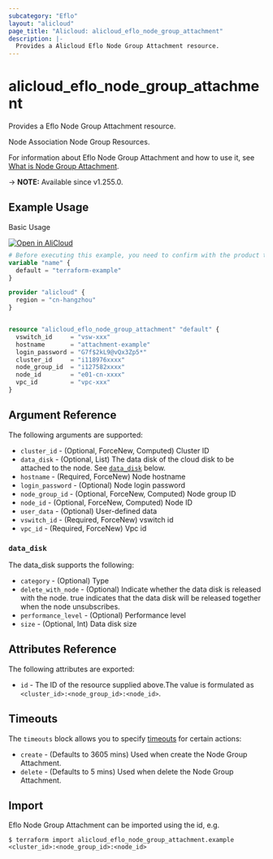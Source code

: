 ```yaml
---
subcategory: "Eflo"
layout: "alicloud"
page_title: "Alicloud: alicloud_eflo_node_group_attachment"
description: |-
  Provides a Alicloud Eflo Node Group Attachment resource.
---
```


# alicloud_eflo_node_group_attachment

Provides a Eflo Node Group Attachment resource.

Node Association Node Group Resources.

For information about Eflo Node Group Attachment and how to use it, see [What is Node Group Attachment](https://next.api.alibabacloud.com/document/eflo-controller/2022-12-15/ExtendCluster).

-> **NOTE:** Available since v1.255.0.

## Example Usage

Basic Usage

<div style="display: block;margin-bottom: 40px;"><div class="oics-button" style="float: right;position: absolute;margin-bottom: 10px;">
  <a href="https://api.aliyun.com/terraform?resource=alicloud_eflo_node_group_attachment&exampleId=23e28d30-5227-852d-8a12-46d19046f9cfa54ddb87&activeTab=example&spm=docs.r.eflo_node_group_attachment.0.23e28d3052&intl_lang=EN_US" target="_blank">
    <img alt="Open in AliCloud" src="https://img.alicdn.com/imgextra/i1/O1CN01hjjqXv1uYUlY56FyX_!!6000000006049-55-tps-254-36.svg" style="max-height: 44px; max-width: 100%;">
  </a>
</div></div>

```terraform
# Before executing this example, you need to confirm with the product team whether the resources are sufficient or you will get an error message with "Failure to check order before create instance"
variable "name" {
  default = "terraform-example"
}

provider "alicloud" {
  region = "cn-hangzhou"
}


resource "alicloud_eflo_node_group_attachment" "default" {
  vswitch_id     = "vsw-xxx"
  hostname       = "attachment-example"
  login_password = "G7f$2kL9@vQx3Zp5*"
  cluster_id     = "i118976xxxx"
  node_group_id  = "i127582xxxx"
  node_id        = "e01-cn-xxxx"
  vpc_id         = "vpc-xxx"
}
```

## Argument Reference

The following arguments are supported:
* `cluster_id` - (Optional, ForceNew, Computed) Cluster ID
* `data_disk` - (Optional, List) The data disk of the cloud disk to be attached to the node. See [`data_disk`](#data_disk) below.
* `hostname` - (Required, ForceNew) Node hostname
* `login_password` - (Optional) Node login password
* `node_group_id` - (Optional, ForceNew, Computed) Node group ID
* `node_id` - (Optional, ForceNew, Computed) Node ID
* `user_data` - (Optional) User-defined data
* `vswitch_id` - (Required, ForceNew) vswitch id
* `vpc_id` - (Required, ForceNew) Vpc id

### `data_disk`

The data_disk supports the following:
* `category` - (Optional) Type
* `delete_with_node` - (Optional) Indicate whether the data disk is released with the node. true indicates that the data disk will be released together when the node unsubscribes.
* `performance_level` - (Optional) Performance level
* `size` - (Optional, Int) Data disk size

## Attributes Reference

The following attributes are exported:
* `id` - The ID of the resource supplied above.The value is formulated as `<cluster_id>:<node_group_id>:<node_id>`.

## Timeouts

The `timeouts` block allows you to specify [timeouts](https://developer.hashicorp.com/terraform/language/resources/syntax#operation-timeouts) for certain actions:
* `create` - (Defaults to 3605 mins) Used when create the Node Group Attachment.
* `delete` - (Defaults to 5 mins) Used when delete the Node Group Attachment.

## Import

Eflo Node Group Attachment can be imported using the id, e.g.

```shell
$ terraform import alicloud_eflo_node_group_attachment.example <cluster_id>:<node_group_id>:<node_id>
```